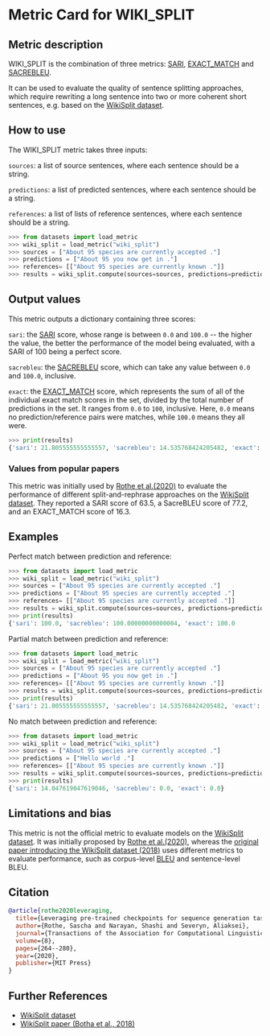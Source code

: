 # Metric Card for WIKI_SPLIT

## Metric description

WIKI_SPLIT is the combination of three metrics: [SARI](https://huggingface.co/metrics/sari), [EXACT_MATCH](https://huggingface.co/metrics/exact_match) and [SACREBLEU](https://huggingface.co/metrics/sacrebleu). 

It can be used to evaluate the quality of sentence splitting approaches, which require rewriting a long sentence into two or more coherent short sentences, e.g. based on the [WikiSplit dataset](https://huggingface.co/datasets/wiki_split).

## How to use 

The WIKI_SPLIT metric takes three inputs:

`sources`: a list of source sentences, where each sentence should be a string.

`predictions`: a list of predicted sentences, where each sentence should be a string.

`references`: a list of lists of reference sentences, where each sentence should be a string.

```python
>>> from datasets import load_metric
>>> wiki_split = load_metric("wiki_split")
>>> sources = ["About 95 species are currently accepted ."]
>>> predictions = ["About 95 you now get in ."]
>>> references= [["About 95 species are currently known ."]]
>>> results = wiki_split.compute(sources=sources, predictions=predictions, references=references)
```
## Output values

This metric outputs a dictionary containing three scores:

`sari`: the [SARI](https://huggingface.co/metrics/sari) score, whose range is between `0.0` and `100.0` -- the higher the value, the better the performance of the model being evaluated, with a SARI of 100 being a perfect score.

`sacrebleu`: the [SACREBLEU](https://huggingface.co/metrics/sacrebleu) score, which can take any value between `0.0` and `100.0`, inclusive.

`exact`: the [EXACT_MATCH](https://huggingface.co/metrics/exact_match) score, which represents the sum of all of the individual exact match scores in the set, divided by the total number of predictions in the set. It ranges from `0.0` to `100`, inclusive. Here, `0.0` means no prediction/reference pairs were matches, while `100.0` means they all were.

```python
>>> print(results)
{'sari': 21.805555555555557, 'sacrebleu': 14.535768424205482, 'exact': 0.0}
```

### Values from popular papers

This metric was initially used by [Rothe et al.(2020)](https://arxiv.org/pdf/1907.12461.pdf) to evaluate the performance of different split-and-rephrase approaches on the [WikiSplit dataset](https://huggingface.co/datasets/wiki_split). They reported a SARI score of 63.5, a SacreBLEU score of 77.2, and an EXACT_MATCH score of 16.3.

## Examples 

Perfect match between prediction and reference:

```python
>>> from datasets import load_metric
>>> wiki_split = load_metric("wiki_split")
>>> sources = ["About 95 species are currently accepted ."]
>>> predictions = ["About 95 species are currently accepted ."]
>>> references= [["About 95 species are currently accepted ."]]
>>> results = wiki_split.compute(sources=sources, predictions=predictions, references=references)
>>> print(results)
{'sari': 100.0, 'sacrebleu': 100.00000000000004, 'exact': 100.0
```

Partial match between prediction and reference:

```python
>>> from datasets import load_metric
>>> wiki_split = load_metric("wiki_split")
>>> sources = ["About 95 species are currently accepted ."]
>>> predictions = ["About 95 you now get in ."]
>>> references= [["About 95 species are currently known ."]]
>>> results = wiki_split.compute(sources=sources, predictions=predictions, references=references)
>>> print(results)
{'sari': 21.805555555555557, 'sacrebleu': 14.535768424205482, 'exact': 0.0}
```

No match between prediction and reference:

```python
>>> from datasets import load_metric
>>> wiki_split = load_metric("wiki_split")
>>> sources = ["About 95 species are currently accepted ."]
>>> predictions = ["Hello world ."]
>>> references= [["About 95 species are currently known ."]]
>>> results = wiki_split.compute(sources=sources, predictions=predictions, references=references)
>>> print(results)
{'sari': 14.047619047619046, 'sacrebleu': 0.0, 'exact': 0.0}
```
## Limitations and bias

This metric is not the official metric to evaluate models on the [WikiSplit dataset](https://huggingface.co/datasets/wiki_split). It was initially proposed by [Rothe et al.(2020)](https://arxiv.org/pdf/1907.12461.pdf), whereas the [original paper introducing the WikiSplit dataset (2018)](https://aclanthology.org/D18-1080.pdf) uses different metrics to evaluate performance, such as corpus-level [BLEU](https://huggingface.co/metrics/bleu) and sentence-level BLEU. 

## Citation

```bibtex
@article{rothe2020leveraging,
  title={Leveraging pre-trained checkpoints for sequence generation tasks},
  author={Rothe, Sascha and Narayan, Shashi and Severyn, Aliaksei},
  journal={Transactions of the Association for Computational Linguistics},
  volume={8},
  pages={264--280},
  year={2020},
  publisher={MIT Press}
}
```

## Further References 

- [WikiSplit dataset](https://huggingface.co/datasets/wiki_split)
- [WikiSplit paper (Botha et al., 2018)](https://aclanthology.org/D18-1080.pdf) 
